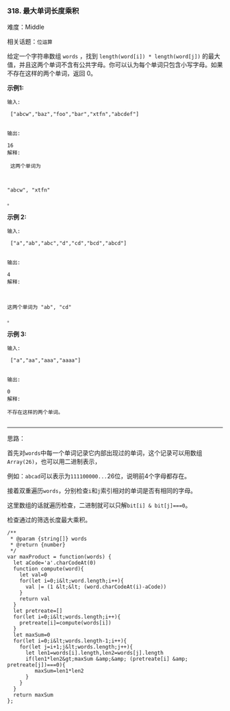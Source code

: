 ### 318. 最大单词长度乘积

难度：Middle

相关话题：`位运算`

给定一个字符串数组 `words` ，找到 `length(word[i]) * length(word[j])` 的最大值，并且这两个单词不含有公共字母。你可以认为每个单词只包含小写字母。如果不存在这样的两个单词，返回 0。



 **示例1:** 





```
输入:

 ["abcw","baz","foo","bar","xtfn","abcdef"]


输出: 

16 
解释:

 这两个单词为 



"abcw", "xtfn"

。
```

 **示例 2:** 





```
输入:

 ["a","ab","abc","d","cd","bcd","abcd"]


输出: 

4 
解释: 



这两个单词为 "ab", "cd"

。
```

 **示例 3:** 





```
输入:

 ["a","aa","aaa","aaaa"]


输出: 

0 
解释: 

不存在这样的两个单词。


```


-----

思路：

首先对`words`中每一个单词记录它内部出现过的单词，这个记录可以用数组`Array(26)`，也可以用二进制表示，

例如：`abcad`可以表示为`111100000...`26位，说明前4个字母都存在。

接着双重遍历`words`，分别检查`i`和`j`索引相对的单词是否有相同的字母。

这里数组的话就遍历检查，二进制就可以只解`bit[i] & bit[j]===0`。

检查通过的筛选长度最大乘积。


```
/**
 * @param {string[]} words
 * @return {number}
 */
var maxProduct = function(words) {
  let aCode='a'.charCodeAt(0)
  function compute(word){
    let val=0
    for(let i=0;i&lt;word.length;i++){
      val |= (1 &lt;&lt; (word.charCodeAt(i)-aCode))
    }
    return val
  }
  let pretreate=[]
  for(let i=0;i&lt;words.length;i++){
    pretreate[i]=compute(words[i])
  }
  let maxSum=0
  for(let i=0;i&lt;words.length-1;i++){
    for(let j=i+1;j&lt;words.length;j++){
      let len1=words[i].length,len2=words[j].length
      if(len1*len2&gt;maxSum &amp;&amp; (pretreate[i] &amp; pretreate[j])===0){
         maxSum=len1*len2
      }
    }
  }
  return maxSum
};



```

